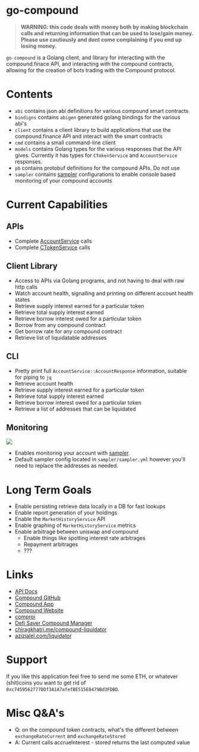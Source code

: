 # go-compound

> **WARNING: this code deals with money both by making blockchain calls and returning information that can be used to lose/gain money. Please use cautiously and dont come complaining if you end up losing money.**

`go-compound` is a Golang client, and library for interacting with the compound.finace API, and interacting with the compound contracts, allowing for the creation of bots trading with the Compound protocol.

# Contents

* `abi` contains json abi definitions for various compound smart contracts
* `bindigns` contains `abigen` generated golang bindings for the various abi's
* `client` contains a client library to build applications that use the compound.finance API and interact with the smart contracts
* `cmd` contains a small command-line client
* `models` contains Golang types for the various responses that the API gives. Currently it has types for `CTokenService` and `AccountService` responses.
* `pb` contains protobuf definitions for the compound APIs. Do not use
* `sampler` contains [sampler](https://github.com/sqshq/sampler) configurations to enable console based monitoring of your compound accounts

# Current Capabilities

## APIs

* Complete [AccountService](https://compound.finance/developers/api#AccountService) calls
* Complete [CTokenService](https://compound.finance/developers/api#CTokenService) calls

## Client Library

* Access to APIs via Golang programs, and not having to deal with raw http calls
* Watch account health, signalling and printing on different account health states
* Retrieve supply interest earned for a particular token
* Retrieve total supply interest earned
* Retrieve borrow interest owed for a particular token
* Borrow from any compound contract
* Get borrow rate for any compound contract
* Retrieve list of liquidatable addresses

## CLI

* Pretty print full  `AccountService::AccountResponse` information, suitable for piping to `jq`
* Retrieve account health
* Retrieve supply interest earned for a particular token
* Retrieve total supply interest earned
* Retrieve borrow interest owed for a particular token
* Retrieve a list of addresses that can be liquidated

## Monitoring

![](https://gateway.temporal.cloud/ipfs/QmZeLP8oN93H9DgCTp8G3C7cpPfw2xZ1rDeSFsLwa1ftTe)

* Enables monitoring your account with [sampler](https://github.com/sqshq/sampler).
* Default sampler config located in `sampler/sampler.yml` however you'll need to replace the addresses as needed.

# Long Term Goals

* Enable persisting retrieve data locally in a DB for fast lookups
* Enable report generation of your holdings
* Enable the `MarketHistoryService` API
* Enable graphing of `MarketHistoryService` metrics
* Enable arbitrage between uniswap and compound
  * Enable things like spotting interest rate arbitrages
  * Repayment arbitrages
  * ???

# Links

* [API Docs](https://compound.finance/developers/api)
* [Compound GitHub](https://github.com/compound-finance/)
* [Compound App](https://app.compound.finance/)
* [Compound Website](https://compound.finance/)
* [comproi](https://www.comproi.com/#)
* [Defi Saver Compound Manager](https://defisaver.com/compound/manage)
* [chiragkhatri.me/compound-liquidator](https://chiragkhatri.me/compound-liquidator/)
* [azizjalel.com/liquidator](https://azizjalel.com/comp/index2.php)

# Support

If you like this application feel free to send me some ETH, or whatever (shit)coins you want to get rid of `0xc7459562777DDf3A1A7afefBE515E8479Bd3FDBD`.

# Misc Q&A's

* Q: on the compound token contracts, what's the different between `exchangeRateCurrent` and `exchangeRateStored`
* A: Current calls accrueInterest - stored returns the last computed value
